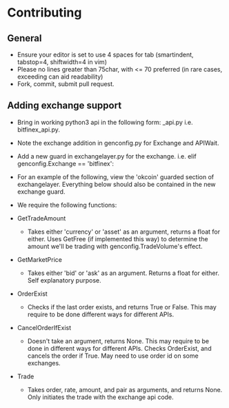 # Contributing

## General
- Ensure your editor is set to use 4 spaces for tab (smartindent, tabstop=4, shiftwidth=4 in vim)
- Please no lines greater than 75char, with <= 70 preferred (in rare cases, exceeding can aid readability)
- Fork, commit, submit pull request.

## Adding exchange support
- Bring in working python3 api in the following form: <exchange>_api.py i.e. bitfinex_api.py.
- Note the exchange addition in genconfig.py for Exchange and APIWait.
- Add a new guard in exchangelayer.py for the exchange. i.e. elif genconfig.Exchange == 'bitfinex':
- For an example of the following, view the 'okcoin' guarded section of exchangelayer. Everything below should also be contained in the new exchange guard.

- We require the following functions:
- GetTradeAmount
    - Takes either 'currency' or 'asset' as an argument, returns a float for either. Uses GetFree (if implemented this way) to determine the amount we'll be trading with genconfig.TradeVolume's effect.
- GetMarketPrice
    - Takes either 'bid' or 'ask' as an argument. Returns a float for either. Self explanatory purpose.
- OrderExist
    - Checks if the last order exists, and returns True or False. This may require to be done different ways for different APIs.
- CancelOrderIfExist
    - Doesn't take an argument, returns None. This may require to be done in different ways for different APIs. Checks OrderExist, and cancels the order if True. May need to use order id on some exchanges.
- Trade
    - Takes order, rate, amount, and pair as arguments, and returns None. Only initiates the trade with the exchange api code.
